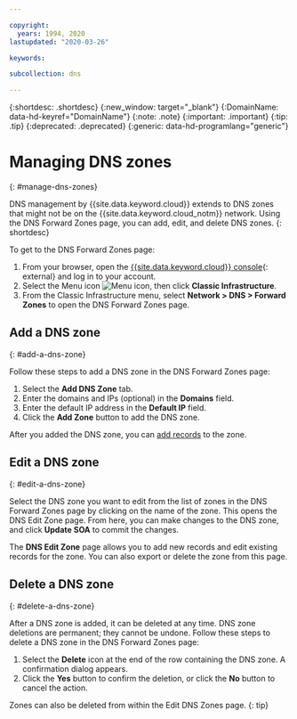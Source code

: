 ```yaml
---

copyright:
  years: 1994, 2020
lastupdated: "2020-03-26"

keywords: 

subcollection: dns

---
```



{:shortdesc: .shortdesc}
{:new_window: target="_blank"}
{:DomainName: data-hd-keyref="DomainName"}
{:note: .note}
{:important: .important}
{:tip: .tip}
{:deprecated: .deprecated}
{:generic: data-hd-programlang="generic"}

# Managing DNS zones
{: #manage-dns-zones}

DNS management by {{site.data.keyword.cloud}} extends to DNS zones that might not be on the {{site.data.keyword.cloud_notm}} network. Using the DNS Forward Zones page, you can add, edit, and delete DNS zones.
{: shortdesc}

To get to the DNS Forward Zones page:

1. From your browser, open the [{{site.data.keyword.cloud}} console](https://{DomainName}/){: external} and log in to your account.
1. Select the Menu icon ![Menu icon](../../icons/icon_hamburger.svg), then click **Classic Infrastructure**.
1. From the Classic Infrastructure menu, select **Network > DNS  > Forward Zones** to open the DNS Forward Zones page.

## Add a DNS zone
{: #add-a-dns-zone}

Follow these steps to add a DNS zone in the DNS Forward Zones page:

1. Select the **Add DNS Zone** tab.
1. Enter the domains and IPs (optional) in the **Domains** field.
1. Enter the default IP address in the **Default IP** field.
1. Click the **Add Zone** button to add the DNS zone.

After you added the DNS zone, you can [add records](/docs/dns?topic=dns-manage-dns-zone-records#add-a-dns-zone-record) to the zone.

## Edit a DNS zone
{: #edit-a-dns-zone}

Select the DNS zone you want to edit from the list of zones in the DNS Forward Zones page by clicking on the name of the zone. This opens the DNS Edit Zone page. From here, you can make changes to the DNS zone, and click **Update SOA** to commit the changes.

The **DNS Edit Zone** page allows you to add new records and edit existing records for the zone. You can also export or delete the zone from this page.


## Delete a DNS zone
{: #delete-a-dns-zone}

After a DNS zone is added, it can be deleted at any time. DNS zone deletions are permanent; they cannot be undone. Follow these steps to delete a DNS zone in the DNS Forward Zones page:

1. Select the **Delete** icon at the end of the row containing the DNS zone. A confirmation dialog appears.
1. Click the **Yes** button to confirm the deletion, or click the **No** button to cancel the action.

Zones can also be deleted from within the Edit DNS Zones page.
{: tip}
